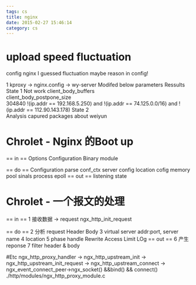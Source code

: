 ```yaml
---
tags: cs
title: nginx
date: 2015-02-27 15:46:14
category: cs
---
```

upload speed fluctuation
=========================
config
nginx
I guessed fluctuation maybe reason in config!

1 kproxy -> nginx.config -> wy-server
Modifed below parameters				Ressults 
State	 1								Not work
client_body_buffers									
client_body_postpone_size	
304840
!(ip.addr == 192.168.5.250) and !(ip.addr == 74.125.0.0/16) and !(ip.addr == 112.90.143.178)
State	2								
Analysis capured packages about weiyun






Chrolet - Nginx 的Boot up
=========================
== in ==
Options
Configuration
Binary module

== do ==
Configuration parse			conf_ctx
							server config
							location cofig
memory pool
sinals
process
epoll
== out ==
listening state



Chrolet - 一个报文的处理
=====================
== in ==
1 接收数据 -> request		ngx_http_init_request

== do ==
2 分析 request				Header
							Body
3 virtual server			addr:port, server name
4 location
5 phase handle
							Rewrite
							Access
							Limit
							LOg
== out ==
6 产生reponse
7 filter header & body


#Etc
ngx_http_proxy_handler -> ngx_http_upstream_init -> ngx_http_upstream_init_request -> 
ngx_http_upstream_connect -> ngx_event_connect_peer->ngx_socket() &&bind() && connect()
./http/modules/ngx_http_proxy_module.c
